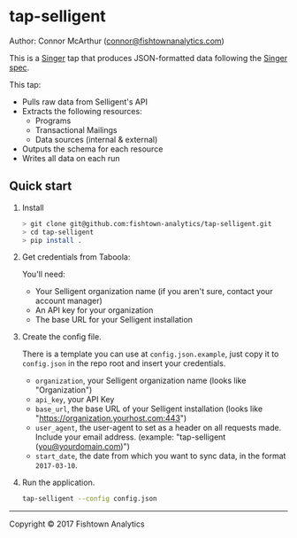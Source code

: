 # tap-selligent

Author: Connor McArthur (connor@fishtownanalytics.com)

This is a [Singer](https://singer.io) tap that produces JSON-formatted data following the [Singer spec](https://github.com/singer-io/getting-started/blob/master/SPEC.md).

This tap:
- Pulls raw data from Selligent's API
- Extracts the following resources:
  - Programs
  - Transactional Mailings
  - Data sources (internal & external)
- Outputs the schema for each resource
- Writes all data on each run


## Quick start

1. Install

    ```bash
    > git clone git@github.com:fishtown-analytics/tap-selligent.git
    > cd tap-selligent
    > pip install .
    ```

2. Get credentials from Taboola:

    You'll need:

    - Your Selligent organization name (if you aren't sure, contact your account manager)
    - An API key for your organization
    - The base URL for your Selligent installation

3. Create the config file.

    There is a template you can use at `config.json.example`, just copy it to `config.json`
    in the repo root and insert your credentials.
 
    - `organization`, your Selligent organization name (looks like "Organization")
    - `api_key`, your API Key
    - `base_url`, the base URL of your Selligent installation (looks like "https://organization.yourhost.com:443")
    - `user_agent`, the user-agent to set as a header on all requests made. Include your email address. (example: "tap-selligent (you@yourdomain.com)")
    - `start_date`, the date from which you want to sync data, in the format `2017-03-10`.

4. Run the application.

   ```bash
   tap-selligent --config config.json
   ```

---

Copyright &copy; 2017 Fishtown Analytics
